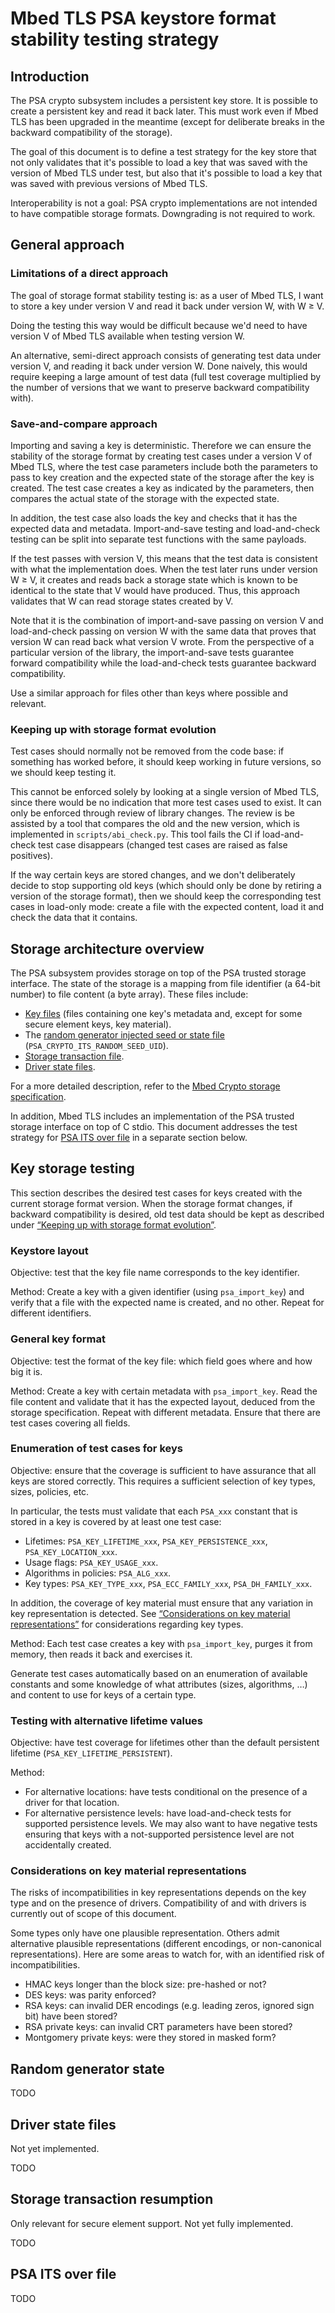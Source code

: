 # Mbed TLS PSA keystore format stability testing strategy

## Introduction

The PSA crypto subsystem includes a persistent key store. It is possible to create a persistent key and read it back later. This must work even if Mbed TLS has been upgraded in the meantime (except for deliberate breaks in the backward compatibility of the storage).

The goal of this document is to define a test strategy for the key store that not only validates that it's possible to load a key that was saved with the version of Mbed TLS under test, but also that it's possible to load a key that was saved with previous versions of Mbed TLS.

Interoperability is not a goal: PSA crypto implementations are not intended to have compatible storage formats. Downgrading is not required to work.

## General approach

### Limitations of a direct approach

The goal of storage format stability testing is: as a user of Mbed TLS, I want to store a key under version V and read it back under version W, with W ≥ V.

Doing the testing this way would be difficult because we'd need to have version V of Mbed TLS available when testing version W.

An alternative, semi-direct approach consists of generating test data under version V, and reading it back under version W. Done naively, this would require keeping a large amount of test data (full test coverage multiplied by the number of versions that we want to preserve backward compatibility with).

### Save-and-compare approach

Importing and saving a key is deterministic. Therefore we can ensure the stability of the storage format by creating test cases under a version V of Mbed TLS, where the test case parameters include both the parameters to pass to key creation and the expected state of the storage after the key is created. The test case creates a key as indicated by the parameters, then compares the actual state of the storage with the expected state.

In addition, the test case also loads the key and checks that it has the expected data and metadata. Import-and-save testing and load-and-check testing can be split into separate test functions with the same payloads.

If the test passes with version V, this means that the test data is consistent with what the implementation does. When the test later runs under version W ≥ V, it creates and reads back a storage state which is known to be identical to the state that V would have produced. Thus, this approach validates that W can read storage states created by V.

Note that it is the combination of import-and-save passing on version V and load-and-check passing on version W with the same data that proves that version W can read back what version V wrote. From the perspective of a particular version of the library, the import-and-save tests guarantee forward compatibility while the load-and-check tests guarantee backward compatibility.

Use a similar approach for files other than keys where possible and relevant.

### Keeping up with storage format evolution

Test cases should normally not be removed from the code base: if something has worked before, it should keep working in future versions, so we should keep testing it.

This cannot be enforced solely by looking at a single version of Mbed TLS, since there would be no indication that more test cases used to exist. It can only be enforced through review of library changes. The review is be assisted by a tool that compares the old and the new version, which is implemented in `scripts/abi_check.py`. This tool fails the CI if load-and-check test case disappears (changed test cases are raised as false positives).

If the way certain keys are stored changes, and we don't deliberately decide to stop supporting old keys (which should only be done by retiring a version of the storage format), then we should keep the corresponding test cases in load-only mode: create a file with the expected content, load it and check the data that it contains.

## Storage architecture overview

The PSA subsystem provides storage on top of the PSA trusted storage interface. The state of the storage is a mapping from file identifier (a 64-bit number) to file content (a byte array). These files include:

* [Key files](#key-storage) (files containing one key's metadata and, except for some secure element keys, key material).
* The [random generator injected seed or state file](#random-generator-state) (`PSA_CRYPTO_ITS_RANDOM_SEED_UID`).
* [Storage transaction file](#storage-transaction-resumption).
* [Driver state files](#driver-state-files).

For a more detailed description, refer to the [Mbed Crypto storage specification](../mbed-crypto-storage-specification.md).

In addition, Mbed TLS includes an implementation of the PSA trusted storage interface on top of C stdio. This document addresses the test strategy for [PSA ITS over file](#psa-its-over-file) in a separate section below.

## Key storage testing

This section describes the desired test cases for keys created with the current storage format version. When the storage format changes, if backward compatibility is desired, old test data should be kept as described under [“Keeping up with storage format evolution”](#keeping-up-with-storage-format-evolution).

### Keystore layout

Objective: test that the key file name corresponds to the key identifier.

Method: Create a key with a given identifier (using `psa_import_key`) and verify that a file with the expected name is created, and no other. Repeat for different identifiers.

### General key format

Objective: test the format of the key file: which field goes where and how big it is.

Method: Create a key with certain metadata with `psa_import_key`. Read the file content and validate that it has the expected layout, deduced from the storage specification. Repeat with different metadata. Ensure that there are test cases covering all fields.

### Enumeration of test cases for keys

Objective: ensure that the coverage is sufficient to have assurance that all keys are stored correctly. This requires a sufficient selection of key types, sizes, policies, etc.

In particular, the tests must validate that each `PSA_xxx` constant that is stored in a key is covered by at least one test case:

* Lifetimes: `PSA_KEY_LIFETIME_xxx`, `PSA_KEY_PERSISTENCE_xxx`, `PSA_KEY_LOCATION_xxx`.
* Usage flags: `PSA_KEY_USAGE_xxx`.
* Algorithms in policies: `PSA_ALG_xxx`.
* Key types: `PSA_KEY_TYPE_xxx`, `PSA_ECC_FAMILY_xxx`, `PSA_DH_FAMILY_xxx`.

In addition, the coverage of key material must ensure that any variation in key representation is detected. See [“Considerations on key material representations”](#Considerations-on-key-material-representations) for considerations regarding key types.

Method: Each test case creates a key with `psa_import_key`, purges it from memory, then reads it back and exercises it.

Generate test cases automatically based on an enumeration of available constants and some knowledge of what attributes (sizes, algorithms, …) and content to use for keys of a certain type.

### Testing with alternative lifetime values

Objective: have test coverage for lifetimes other than the default persistent lifetime (`PSA_KEY_LIFETIME_PERSISTENT`).

Method:

* For alternative locations: have tests conditional on the presence of a driver for that location.
* For alternative persistence levels: have load-and-check tests for supported persistence levels. We may also want to have negative tests ensuring that keys with a not-supported persistence level are not accidentally created.

### Considerations on key material representations

The risks of incompatibilities in key representations depends on the key type and on the presence of drivers. Compatibility of and with drivers is currently out of scope of this document.

Some types only have one plausible representation. Others admit alternative plausible representations (different encodings, or non-canonical representations).
Here are some areas to watch for, with an identified risk of incompatibilities.

* HMAC keys longer than the block size: pre-hashed or not?
* DES keys: was parity enforced?
* RSA keys: can invalid DER encodings (e.g. leading zeros, ignored sign bit) have been stored?
* RSA private keys: can invalid CRT parameters have been stored?
* Montgomery private keys: were they stored in masked form?

## Random generator state

TODO

## Driver state files

Not yet implemented.

TODO

## Storage transaction resumption

Only relevant for secure element support. Not yet fully implemented.

TODO

## PSA ITS over file

TODO
